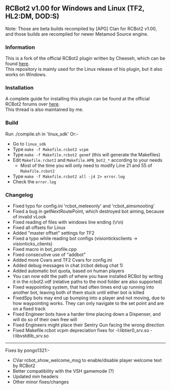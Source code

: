 ## RCBot2 v1.00 for Windows and Linux (TF2, HL2:DM, DOD:S)

Note: Those are beta builds recompiled by [APG] Clan for RCBot2 v1.00, and those builds are recompiled for newer Metamod Source engine.

### Information
This is a fork of the official RCBot2 plugin written by Cheeseh, which can be found [here](http://rcbot.bots-united.com/). <br />
This repository is mainly used for the Linux release of his plugin, but it also works on Windows.

### Installation
A complete guide for installing this plugin can be found at the official RCBot2 forums over [here](http://rcbot.bots-united.com/forums/index.php?showtopic=1967). <br />
This thread is also maintained by me.

### Build
Run ./compile.sh in 'linux_sdk'
Or:-
* Go to `linux_sdk`
* Type `make -f Makefile.rcbot2 vcpm`
* Type `make -f Makefile.rcbot2 genmf` (this will generate the Makefiles)
* Edit `Makefile.rcbot2` and `Makefile.HPB_bot2_*` according to your needs
  * Most of the time you will only need to modify Line 21 and 55 of `Makefile.rcbot2`
* Type `make -f Makefile.rcbot2 all -j4 2> error.log`
* Check the `error.log`

### Changelog
* Fixed typo for config.ini 'rcbot_meleeonly' and 'rcbot_aimsmooting'
* Fixed a bug in getNextRoutePoint, which destroyed bot aiming, because of invalid vLook
* Fixed reading of files with windows line ending (\r\n)
* Fixed all offsets for Linux
* Added "master offset" settings for TF2
* Fixed a typo while reading bot configs (visionticksclients -> visionticks_clients)
* Fixed macro in bot_profile.cpp
* Fixed consecutive use of "addbot"
* Added more Cvars and TF2 Cvars for config.ini
* Added debug messages in chat (rcbot debug chat 1)
* Added automatic bot quota, based on human players
* You can now edit the path of where you have installed RCBot by writing it in the rcbot2.vdf
(relative paths to the mod folder are also supported)
* Fixed waypointing system, that had often times end up running into another bot, leaving both of them stuck until either bot is killed
* FixedSpy bots may end up bumping into a player and not moving, due to how waypointing works. They can only navigate to the set point and are on a fixed track
* Fixed Engineer bots have a harder time placing down a Dispenser, and will do so of their own free will
* Fixed Engineers might place their Sentry Gun facing the wrong direction
* Fixed Makefile.rcbot vcpm depreciation fixes for -l:libtier0_srv.so -l:libvstdlib_srv.so
--------
Fixes by pongo1321:-
* CVar rcbot_show_welcome_msg to enable/disable player welcome text by RCBot2
* Better compatibility with the VSH gamemode (?)
* Updated mm headers
* Other minor fixes/changes
